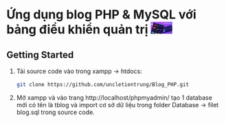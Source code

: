 <!-- author: uncletientrung -->
# Ứng dụng blog PHP & MySQL với bảng điều khiển quản trị  <img src="./images/thumbnail.jpg" width="50">

## Getting Started
1. Tải source code vào trong xampp -> htdocs:

    ```bash
   git clone https://github.com/uncletientrung/Blog_PHP.git
   ```

2. Mở xampp và vào trang http://localhost/phpmyadmin/ tạo 1 database mới có tên là tblog và import cơ sở dữ liệu trong folder Database -> filet blog.sql trong source code.

